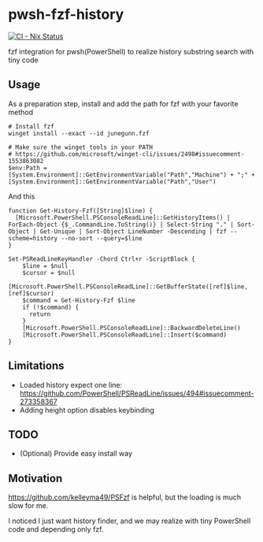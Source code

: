 # pwsh-fzf-history

[![CI - Nix Status](https://github.com/kachick/pwsh-fzf-history/actions/workflows/ci-nix.yml/badge.svg?branch=main)](https://github.com/kachick/pwsh-fzf-history/actions/workflows/ci-nix.yml?query=branch%3Amain+)

fzf integration for pwsh(PowerShell) to realize history substring search with tiny code

## Usage

As a preparation step, install and add the path for fzf with your favorite method

```pwsh
# Install fzf
winget install --exact --id junegunn.fzf

# Make sure the winget tools in your PATH
# https://github.com/microsoft/winget-cli/issues/2498#issuecomment-1553863082
$env:Path = [System.Environment]::GetEnvironmentVariable("Path","Machine") + ";" + [System.Environment]::GetEnvironmentVariable("Path","User")
```

And this

```pwsh
function Get-History-Fzf([String]$line) {
  [Microsoft.PowerShell.PSConsoleReadLine]::GetHistoryItems() | ForEach-Object {$_.CommandLine.ToString()} | Select-String "." | Sort-Object | Get-Unique | Sort-Object LineNumber -Descending | fzf --scheme=history --no-sort --query=$line
}

Set-PSReadLineKeyHandler -Chord Ctrl+r -ScriptBlock {
    $line = $null
    $cursor = $null
    [Microsoft.PowerShell.PSConsoleReadLine]::GetBufferState([ref]$line, [ref]$cursor)
    $command = Get-History-Fzf $line
    if (!$command) {
      return
    }
    [Microsoft.PowerShell.PSConsoleReadLine]::BackwardDeleteLine()
    [Microsoft.PowerShell.PSConsoleReadLine]::Insert($command)
}
```

## Limitations

- Loaded history expect one line: https://github.com/PowerShell/PSReadLine/issues/494#issuecomment-273358367
- Adding height option disables keybinding

## TODO

- (Optional) Provide easy install way

## Motivation

https://github.com/kelleyma49/PSFzf is helpful, but the loading is much slow for me.

I noticed I just want history finder, and we may realize with tiny PowerShell code and depending only fzf.

